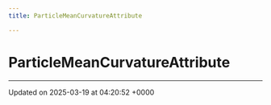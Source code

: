 ```yaml
---
title: ParticleMeanCurvatureAttribute

---
```


# ParticleMeanCurvatureAttribute





-------------------------------

Updated on 2025-03-19 at 04:20:52 +0000